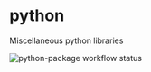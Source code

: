 # python
Miscellaneous python libraries

![python-package workflow status](https://github.com/jambolo/python/actions/workflows/python-package.yml/badge.svg)
